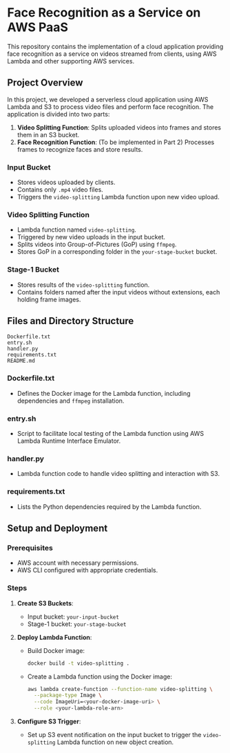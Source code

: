 # Face Recognition as a Service on AWS PaaS

This repository contains the implementation of a cloud application providing face recognition as a service on videos streamed from clients, using AWS Lambda and other supporting AWS services.

## Project Overview

In this project, we developed a serverless cloud application using AWS Lambda and S3 to process video files and perform face recognition. The application is divided into two parts:
1. **Video Splitting Function**: Splits uploaded videos into frames and stores them in an S3 bucket.
2. **Face Recognition Function**: (To be implemented in Part 2) Processes frames to recognize faces and store results.

### Input Bucket
- Stores videos uploaded by clients.
- Contains only `.mp4` video files.
- Triggers the `video-splitting` Lambda function upon new video upload.

### Video Splitting Function
- Lambda function named `video-splitting`.
- Triggered by new video uploads in the input bucket.
- Splits videos into Group-of-Pictures (GoP) using `ffmpeg`.
- Stores GoP in a corresponding folder in the `your-stage-bucket` bucket.

### Stage-1 Bucket
- Stores results of the `video-splitting` function.
- Contains folders named after the input videos without extensions, each holding frame images.

## Files and Directory Structure
    Dockerfile.txt
    entry.sh
    handler.py
    requirements.txt
    README.md


### Dockerfile.txt
- Defines the Docker image for the Lambda function, including dependencies and `ffmpeg` installation.

### entry.sh
- Script to facilitate local testing of the Lambda function using AWS Lambda Runtime Interface Emulator.

### handler.py
- Lambda function code to handle video splitting and interaction with S3.

### requirements.txt
- Lists the Python dependencies required by the Lambda function.

## Setup and Deployment

### Prerequisites
- AWS account with necessary permissions.
- AWS CLI configured with appropriate credentials.

### Steps
1. **Create S3 Buckets**:
   - Input bucket: `your-input-bucket`
   - Stage-1 bucket: `your-stage-bucket`

2. **Deploy Lambda Function**:
   - Build Docker image:
     ```sh
     docker build -t video-splitting .
     ```
   - Create a Lambda function using the Docker image:
     ```sh
     aws lambda create-function --function-name video-splitting \
       --package-type Image \
       --code ImageUri=<your-docker-image-uri> \
       --role <your-lambda-role-arn>
     ```

3. **Configure S3 Trigger**:
   - Set up S3 event notification on the input bucket to trigger the `video-splitting` Lambda function on new object creation.

